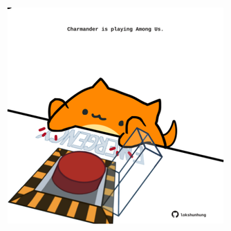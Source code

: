 <!-- built at 21/07/2023, 02:16:29 UTC -->
<p align="center">
  <img width="500" height="500" src="./ReadmeImage.svg">
</p>
